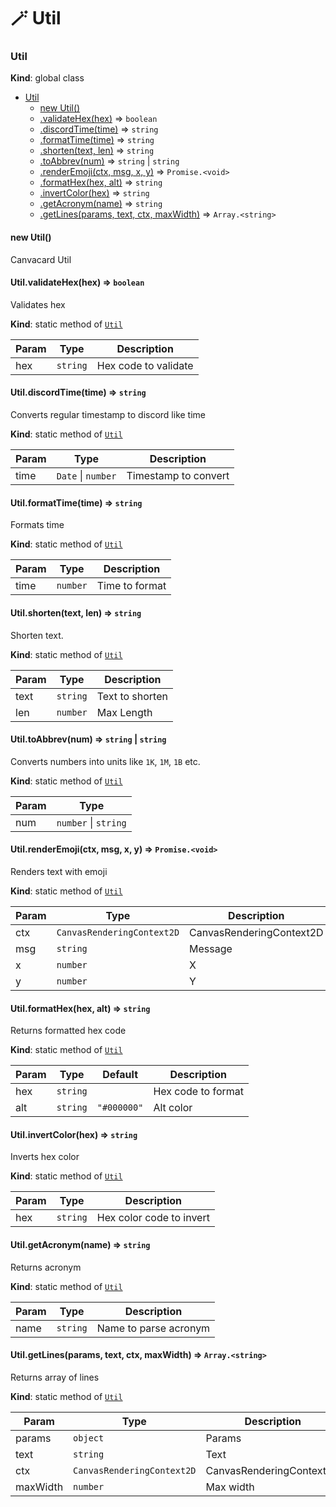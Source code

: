 # 🪄 Util

### Util

**Kind**: global class

* [Util](<🪄 Util.md#Util>)
  * [new Util()](<🪄 Util.md#new\_Util\_new>)
  * [.validateHex(hex)](<🪄 Util.md#Util.validateHex>) ⇒ `boolean`
  * [.discordTime(time)](<🪄 Util.md#Util.discordTime>) ⇒ `string`
  * [.formatTime(time)](<🪄 Util.md#Util.formatTime>) ⇒ `string`
  * [.shorten(text, len)](<🪄 Util.md#Util.shorten>) ⇒ `string`
  * [.toAbbrev(num)](<🪄 Util.md#Util.toAbbrev>) ⇒ `string` | `string`
  * [.renderEmoji(ctx, msg, x, y)](<🪄 Util.md#Util.renderEmoji>) ⇒ `Promise.<void>`
  * [.formatHex(hex, alt)](<🪄 Util.md#Util.formatHex>) ⇒ `string`
  * [.invertColor(hex)](<🪄 Util.md#Util.invertColor>) ⇒ `string`
  * [.getAcronym(name)](<🪄 Util.md#Util.getAcronym>) ⇒ `string`
  * [.getLines(params, text, ctx, maxWidth)](<🪄 Util.md#Util.getLines>) ⇒ `Array.<string>`

#### new Util()

Canvacard Util

#### Util.validateHex(hex) ⇒ `boolean`

Validates hex

**Kind**: static method of [`Util`](<🪄 Util.md#Util>)

| Param | Type     | Description          |
| ----- | -------- | -------------------- |
| hex   | `string` | Hex code to validate |

#### Util.discordTime(time) ⇒ `string`

Converts regular timestamp to discord like time

**Kind**: static method of [`Util`](<🪄 Util.md#Util>)

| Param | Type               | Description          |
| ----- | ------------------ | -------------------- |
| time  | `Date` \| `number` | Timestamp to convert |

#### Util.formatTime(time) ⇒ `string`

Formats time

**Kind**: static method of [`Util`](<🪄 Util.md#Util>)

| Param | Type     | Description    |
| ----- | -------- | -------------- |
| time  | `number` | Time to format |

#### Util.shorten(text, len) ⇒ `string`

Shorten text.

**Kind**: static method of [`Util`](<🪄 Util.md#Util>)

| Param | Type     | Description     |
| ----- | -------- | --------------- |
| text  | `string` | Text to shorten |
| len   | `number` | Max Length      |

#### Util.toAbbrev(num) ⇒ `string` | `string`

Converts numbers into units like `1K`, `1M`, `1B` etc.

**Kind**: static method of [`Util`](<🪄 Util.md#Util>)

| Param | Type                 |
| ----- | -------------------- |
| num   | `number` \| `string` |

#### Util.renderEmoji(ctx, msg, x, y) ⇒ `Promise.<void>`

Renders text with emoji

**Kind**: static method of [`Util`](<🪄 Util.md#Util>)

| Param | Type                       | Description              |
| ----- | -------------------------- | ------------------------ |
| ctx   | `CanvasRenderingContext2D` | CanvasRenderingContext2D |
| msg   | `string`                   | Message                  |
| x     | `number`                   | X                        |
| y     | `number`                   | Y                        |

#### Util.formatHex(hex, alt) ⇒ `string`

Returns formatted hex code

**Kind**: static method of [`Util`](<🪄 Util.md#Util>)

| Param | Type     | Default     | Description        |
| ----- | -------- | ----------- | ------------------ |
| hex   | `string` |             | Hex code to format |
| alt   | `string` | `"#000000"` | Alt color          |

#### Util.invertColor(hex) ⇒ `string`

Inverts hex color

**Kind**: static method of [`Util`](<🪄 Util.md#Util>)

| Param | Type     | Description              |
| ----- | -------- | ------------------------ |
| hex   | `string` | Hex color code to invert |

#### Util.getAcronym(name) ⇒ `string`

Returns acronym

**Kind**: static method of [`Util`](<🪄 Util.md#Util>)

| Param | Type     | Description           |
| ----- | -------- | --------------------- |
| name  | `string` | Name to parse acronym |

#### Util.getLines(params, text, ctx, maxWidth) ⇒ `Array.<string>`

Returns array of lines

**Kind**: static method of [`Util`](<🪄 Util.md#Util>)

| Param    | Type                       | Description              |
| -------- | -------------------------- | ------------------------ |
| params   | `object`                   | Params                   |
| text     | `string`                   | Text                     |
| ctx      | `CanvasRenderingContext2D` | CanvasRenderingContext2D |
| maxWidth | `number`                   | Max width                |
